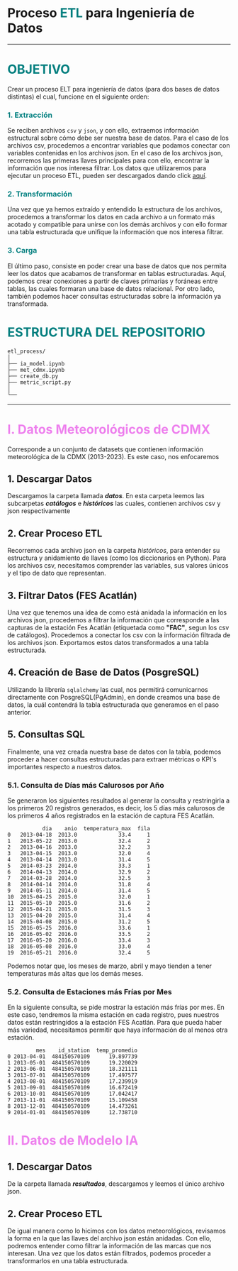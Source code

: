 # Proceso <font color='Teal'>ETL</font> para Ingeniería de Datos 
------------------------------------------------------------------------------------------------------------------------------------------------------------------
# <font color='teal'>OBJETIVO</font>

Crear un proceso ELT para ingeniería de datos (para dos bases de datos distintas) el cual, funcione en el siguiente orden:

### <font color='teal'>1. Extracción</font>
Se reciben archivos ```csv``` y ```json```, y con ello, extraemos información estructural sobre cómo debe ser nuestra base de datos.  Para el caso de los archivos csv, procedemos a encontrar variables que podamos conectar con variables contenidas en los archivos json. En el caso de los archivos json, recorremos las primeras llaves principales para con ello, encontrar la información que nos interesa filtrar. Los datos que utilizaremos para ejecutar un proceso ETL, pueden ser descargados dando click [aquí](https://drive.google.com/drive/folders/1UZHYYyrtbxuuJZatS_aQukX0bhAjP1iB). 

### <font color='teal'>2. Transformación</font>
Una vez que ya hemos extraído y entendido la estructura de los archivos, procedemos a transformar los datos en cada archivo a un formato más acotado y compatible para unirse con los demás archivos y con ello formar una tabla estructurada que unifique la información que nos interesa filtrar. 
### <font color='teal'>3. Carga</font>
El último paso, consiste en poder crear una base de datos que nos permita leer los datos que acabamos de transformar en tablas estructuradas. Aquí, podemos crear conexiones a partir de claves primarias y foráneas entre tablas, las cuales formaran una base de datos relacional. Por otro lado, también podemos hacer consultas estructuradas sobre la información ya transformada.  

# <font color='teal'>ESTRUCTURA DEL REPOSITORIO</font>

```
etl_process/
│
├── ia_model.ipynb
├── met_cdmx.ipynb
├── create_db.py
├── metric_script.py
│ 
└── 
```
------------------------------------------------------------------------------------------------------------------------------------------------------------

# <font color='violet'>I. Datos Meteorológicos de CDMX</font>

Corresponde a un conjunto de datasets que contienen información meteorológica de la CDMX (2013-2023). Es este caso, nos enfocaremos  
## 1. Descargar Datos

Descargamos la carpeta llamada ***datos***. En esta carpeta leemos las subcarpetas  ***catálogos*** e ***históricos*** las cuales, contienen archivos csv y json respectivamente
## 2. Crear Proceso ETL

Recorremos cada archivo json en la carpeta *históricos*, para entender su estructura y anidamiento de llaves (como los diccionarios en Python).  Para los archivos csv, necesitamos comprender las variables, sus valores únicos y el tipo de dato que representan. 
## 3. Filtrar Datos (FES Acatlán)

Una vez que tenemos una idea de como está anidada la información en los archivos json, procedemos a filtrar la información que corresponde a las capturas de la estación Fes Acatlán (etiquetada como **"FAC"**, segun los csv de catálogos). Procedemos a conectar los csv con la información filtrada de los archivos json. Exportamos estos datos transformados a una tabla estructurada. 
## 4. Creación de Base de Datos (PosgreSQL)

Utilizando la librería ```sqlalchemy``` las cual, nos permitirá comunicarnos directamente con PosgreSQL(PgAdmin), en donde creamos una base de datos, la cuál contendrá la tabla estructurada que generamos en el paso anterior. 
## 5. Consultas SQL

Finalmente, una vez creada nuestra base de datos con la tabla, podemos proceder a hacer consultas estructuradas para extraer métricas o KPI's importantes respecto a nuestros datos.
### 5.1. Consulta de Días más Calurosos por Año

Se generaron los siguientes resultados al generar la consulta y restringirla a los primeros 20 registros generados, es decir, los 5 días más calurosos de los primeros 4 años registrados en la estación de captura FES Acatlán. 

```
           dia    anio  temperatura_max  fila
0   2013-04-18  2013.0             33.4     1
1   2013-05-22  2013.0             32.4     2
2   2013-04-16  2013.0             32.2     3
3   2013-04-15  2013.0             32.0     4
4   2013-04-14  2013.0             31.4     5
5   2014-03-23  2014.0             33.3     1
6   2014-04-13  2014.0             32.9     2
7   2014-03-28  2014.0             32.5     3
8   2014-04-14  2014.0             31.8     4
9   2014-05-11  2014.0             31.4     5
10  2015-04-25  2015.0             32.0     1
11  2015-05-10  2015.0             31.6     2
12  2015-04-21  2015.0             31.5     3
13  2015-04-20  2015.0             31.4     4
14  2015-04-08  2015.0             31.2     5
15  2016-05-25  2016.0             33.6     1
16  2016-05-02  2016.0             33.5     2
17  2016-05-20  2016.0             33.4     3
18  2016-05-08  2016.0             33.0     4
19  2016-05-21  2016.0             32.4     5
```

Podemos notar que, los meses de marzo, abril y mayo tienden a tener temperaturas más altas que los demás meses. 
### 5.2. Consulta de Estaciones más Frías por Mes

En la siguiente consulta, se pide mostrar la estación más frías por mes. En este caso, tendremos la misma estación en cada registro, pues nuestros datos están restringidos a la estación FES Acatlán. Para que pueda haber más variedad, necesitamos permitir que haya información de al menos otra estación. 

```
         mes    id_station  temp_promedio
0 2013-04-01  484150570109      19.897739
1 2013-05-01  484150570109      19.220029
2 2013-06-01  484150570109      18.321111
3 2013-07-01  484150570109      17.497577
4 2013-08-01  484150570109      17.239919
5 2013-09-01  484150570109      16.672419
6 2013-10-01  484150570109      17.042417
7 2013-11-01  484150570109      15.109458
8 2013-12-01  484150570109      14.473261
9 2014-01-01  484150570109      12.738710
```
# <font color='violet'>II. Datos de Modelo IA</font>

## 1. Descargar Datos

De la carpeta llamada ***resultados***, descargamos y leemos el único archivo json. 
## 2. Crear Proceso ETL

De igual manera como lo hicimos con los datos meteorológicos, revisamos la forma en la que las llaves del archivo json están anidadas. Con ello, podremos entender como filtrar la información de las marcas que nos interesan. Una vez que los datos están filtrados, podemos proceder a transformarlos en una tabla estructurada. 


